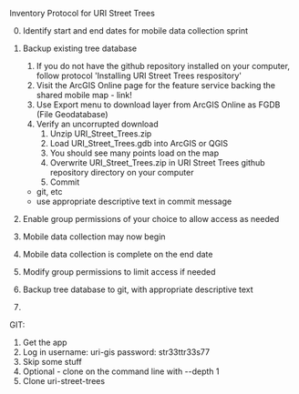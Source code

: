 Inventory Protocol for URI Street Trees

0. Identify start and end dates for mobile data collection sprint
1. Backup existing tree database
	1. If you do not have the github repository installed on your computer, follow protocol 'Installing URI Street Trees respository'
	1. Visit the ArcGIS Online page for the feature service backing the shared mobile map
			- link!
	1. Use Export menu to download layer from ArcGIS Online as FGDB (File Geodatabase)
	1. Verify an uncorrupted download
		1. Unzip URI_Street_Trees.zip
		1. Load URI_Street_Trees.gdb into ArcGIS or QGIS
		1. You should see many points load on the map
		1. Overwrite URI_Street_Trees.zip in URI Street Trees github repository directory on your computer
		1. Commit 

	- git, etc
	- use appropriate descriptive text in commit message
2. Enable group permissions of your choice to allow access as needed
3. Mobile data collection may now begin
4. Mobile data collection is complete on the end date
5. Modify group permissions to limit access if needed 
5. Backup tree database to git, with appropriate descriptive text
6. 



GIT:

1. Get the app
2. Log in
username: uri-gis
password: str33ttr33s77
3. Skip some stuff
4. Optional - clone on the command line with --depth 1
5. Clone uri-street-trees
